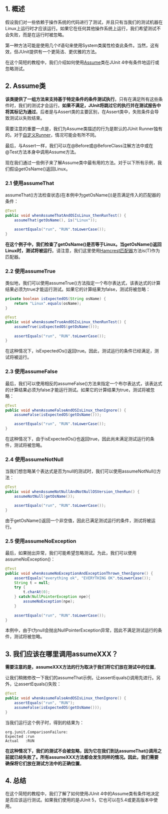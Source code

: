 ## 1. 概述

假设我们对一些依赖于操作系统的代码进行了测试，并且只有当我们的测试机器在Linux上运行时才应该运行。如果它在任何其他操作系统上运行，我们希望测试不会失败，而是在运行时被忽略。

第一种方法可能是使用几个if语句来使用System类属性检查此条件。当然，这有效，但JUnit提供有一个更简洁、更优雅的方法。

在这个简短的教程中，我们介绍如何使用[Assume](https://junit.org/junit4/javadoc/4.12/org/junit/Assume.html)类在JUnit 4中有条件地运行或忽略测试。

## 2. Assume类

**该类提供了一组方法来支持基于特定条件的条件测试执行**。只有在满足所有这些条件时，我们的测试才会运行。**如果不满足，JUnit将跳过它的执行并在测试报告中将其标记为通过**。后者是与Assert类的主要区别，在Assert类中，失败条件会导致测试以失败结束。

需要注意的重要一点是，我们为Assume类描述的行为是默认的JUnit Runner独有的。对于[自定义Runner]()，情况可能会有所不同。

最后，与Assert一样，我们可以在@Before或@BeforeClass注解方法中或在@Test方法本身中调用Assume方法。

现在我们通过一些例子来了解Assume类中最有用的方法。对于以下所有示例，我们假设getOsName()返回Linux。

### 2.1 使用assumeThat

assumeThat()方法检查状态(在本例中为getOsName())是否满足传入的匹配器的条件：

```java
@Test
public void whenAssumeThatAndOSIsLinux_thenRunTest() {
	assumeThat(getOsName(), is("Linux"));
    
	assertEquals("run", "RUN".toLowerCase());
}
```

**在这个例子中，我们检查了getOsName()是否等于Linux。当getOsName()返回Linux时，测试将被运行**。请注意，我们这里使用[Hamcrest匹配器]()方法is(T)作为匹配器。

### 2.2 使用assumeTrue 

类似地，我们可以使用assumeTrue()方法指定一个布尔表达式，该表达式的计算结果必须为true才能运行测试。如果它的计算结果为false，测试将被忽略：

```java
private boolean isExpectedOS(String osName) {
    return "Linux".equals(osName);
}

@Test 
public void whenAssumeTrueAndOSIsLinux_thenRunTest() {
    assumeTrue(isExpectedOS(getOsName()));
 
    assertEquals("run", "RUN".toLowerCase());
}
```

在这种情况下，isExpectedOs()返回true。因此，测试运行的条件已经满足，测试将被运行。

### 2.3 使用assumeFalse

最后，我们可以使用相反的assumeFalse()方法来指定一个布尔表达式，该表达式的计算结果必须为false才能运行测试。如果它的计算结果为true，测试将被忽略：

```java
@Test
public void whenAssumeFalseAndOSIsLinux_thenIgnore() {
    assumeFalse(isExpectedOS(getOsName()));

    assertEquals("run", "RUN".toLowerCase());
}
```

在这种情况下，由于isExpectedOs()也返回true，因此尚未满足测试运行的条件，测试将被忽略。

### 2.4 使用assumeNotNull

当我们想忽略某个表达式是否为null的测试时，我们可以使用assumeNotNull()方法：

```java
@Test
public void whenAssumeNotNullAndNotNullOSVersion_thenRun() {
    assumeNotNull(getOsName());

    assertEquals("run", "RUN".toLowerCase());
}
```

由于getOsName()返回一个非空值，因此已满足测试运行的条件，测试将被运行。

### 2.5 使用assumeNoException

最后，如果抛出异常，我们可能希望忽略测试。为此，我们可以使用assumeNoException()：

```java
@Test
public void whenAssumeNoExceptionAndExceptionThrown_thenIgnore() {
    assertEquals("everything ok", "EVERYTHING OK".toLowerCase());
    String t = null;
    try {
        t.charAt(0);
    } catch(NullPointerException npe){
        assumeNoException(npe);
    }
    
    assertEquals("run", "RUN".toLowerCase());
}
```

本例中，由于t为null会抛出NullPointerException异常，因此不满足测试运行的条件，测试将被忽略。

## 3. 我们应该在哪里调用assumeXXX？

**需要注意的是，assumeXXX方法的行为取决于我们将它们放在测试中的位置**。

让我们稍微修改一下我们的assumeThat示例，让assertEquals()调用先进行。另外，让assertEquals()失败：

```java
@Test
public void whenAssumeFalseAndOSIsLinux_thenIgnore() {
    assertEquals("run", "RUN");
    assumeFalse(isExpectedOS(getOsName()));
}
```

当我们运行这个例子时，得到的结果为：

```shell
org.junit.ComparisonFailure: 
Expected :run
Actual   :RUN
```

**在这种情况下，我们的测试不会被忽略，因为它在我们到达assumeThat()调用之前就已经失败了。所有assumeXXX方法都会发生同样的情况。因此，我们需要确保将它们放在测试方法中的正确位置**。

## 4. 总结

在这个简短的教程中，我们了解了如何使用JUnit 4中的Assume类有条件地决定是否应该运行测试。如果我们使用的是JUnit 5，它也可以在5.4或更高版本中使用。